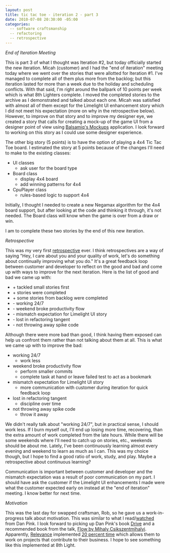 ```yaml
---
layout: post
title: tic tac toe - iteration 2 - part 3
date: 2010-07-08 20:30:00 -05:00
categories:
  -- software craftsmanship
  -- refactoring
  -- retrospective
---
```


*End of Iteration Meeting*

This is part 3 of what I thought was Iteration #2, but today officially started the new iteration.  Micah (customer) and I had the "end of iteration" meeting today where we went over the stories that were allotted for Iteration #1.  I've managed to complete all of them plus more from the backlog; but this iteration lasted for more than a week due to the holiday and scheduling conflicts.  With that said, I'm right around the ballpark of 10 points per week which is what 8th Lighters complete.  I moved the completed stories to the archive as I demonstrated and talked about each one.  Micah was satisfied with almost all of them except for the Limelight UI enhancement story which I did not meet his expectation (more on why in the retrospective below).  However, to improve on that story and to improve my designer eye, we created a story that calls for creating a mock-up of the game UI from a designer point of view using [Balsamiq's Mockups](http://www.balsamiq.com/products/mockups/desktop) application.  I look forward to working on this story as I could use some designer experience.

The other big story (5 points) is to have the option of playing a 4x4 Tic Tac Toe board.  I estimated the story at 5 points because of the changes I'll need to make to the existing classes:

* UI classes
  * ask user for the board type
* Board class
  * display 4x4 board
  * add winning patterns for 4x4
* CpuPlayer class
  * rules-based logic to support 4x4

Initially, I thought I needed to create a new Negamax algorithm for the 4x4 board support, but after looking at the code and thinking it through, it's not needed.  The Board class will know when the game is over from a draw or win.

I am to complete these two stories by the end of this new iteration.

*Retrospective*

This was my very first [retrospective](http://en.wikipedia.org/wiki/Retrospective#Software_development) ever.  I think retrospectives are a way of saying "Hey, I care about you and your quality of work, let's do something about continually improving what you do."  It's a great feedback loop between customer and developer to reflect on the good and bad and come up with ways to improve for the next iteration.  Here is the list of good and bad we came up with:

* \+ tackled small stories first
* \+ stories were completed
* \+ some stories from backlog were completed
* \- working 24/7 
* \- weekend broke productivity flow
* \- mismatch expectation for Limelight UI story
* \- lost in refactoring tangent
* \- not throwing away spike code

Although there were more bad than good, I think having them exposed can help us confront them rather than not talking about them at all.  This is what we came up with to improve the bad:

* working 24/7
  * work less
* weekend broke productivity flow
  * perform smaller commits
  * complete task at hand or leave failed test to act as a bookmark
* mismatch expectation for Limelight UI story
  * more communication with customer during iteration for quick feedback loop
* lost in refactoring tangent
  * discipline over time
* not throwing away spike code
  * throw it away

We didn't really talk about "working 24/7", but in practical sense, I should work less.  If I burn myself out, I'll end up losing more time, recovering, than the extra amount of work completed from the late hours.  While there will be some weekends where I'll need to catch up on stories, etc., weekends should be about me.  Lately, I've been continuously learning almost every evening and weekend to learn as much as I can.  This was my choice though, but I hope to find a good ratio of work, study, and play.  Maybe a retrospective about continuous learning?

Communication is important between customer and developer and the mismatch expectation was a result of poor communication on my part.  I should have ask the customer if the Limelight UI enhancements I made were what the customer expected early on instead at the "end of iteration" meeting.  I know better for next time.

*Motivation*

This was the last day for swapped craftsman, Rob, so he gave us a work-in-progress talk about motivation.  This was similar to what I read/[watched](http://www.ted.com/talks/dan_pink_on_motivation.html) from Dan Pink.  I look forward to picking up Dan Pink's book [Drive](http://www.amazon.com/gp/product/1594488843/ref=ord_cart_shr?ie=UTF8&m=ATVPDKIKX0DER) and a recommended book from the talk, [Flow by Mihaly Csikszentmihalyi](http://www.amazon.com/gp/product/0061339202/ref=ord_cart_shr?ie=UTF8&m=ATVPDKIKX0DER).  Apparently, [Relevance](http://thinkrelevance.com/) implemented [20 percent time](http://googleblog.blogspot.com/2006/05/googles-20-percent-time-in-action.html) which allows them to work on projects that contribute to their business.  I hope to see something like this implemented at 8th Light.
